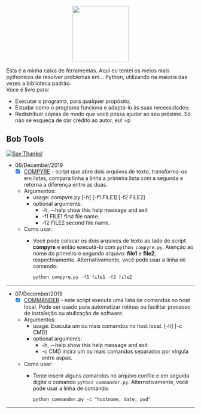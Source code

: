 <p align="center">
  <img src="https://cdn2.iconfinder.com/data/icons/circle-icons-1/64/toolbox-512.png" width=150/>
</p>

Esta é a minha caixa de ferramentas. Aqui eu tentei os meios mais pythonicos de resolver problemas em... Python, utilizando na maioria das vezes a biblioteca padrão.  
Voce é livre para:
* Executar o programa, para qualquer propósito;
* Estudar como o programa funciona e adaptá-lo às suas necessidades;
* Redistribuir cópias de modo que você possa ajudar ao seu próximo.
Só não se esqueça de dar crédito ao autor, eu! =p

## Bob Tools
[![Say Thanks!](https://img.shields.io/badge/Say%20Thanks-!-1EAEDB.svg)](https://saythanks.io/to/datalivre)

* 06/December/2019
    - [x] [COMPYRE](/python3/december/compyre/compyre.py) - script que abre dois arquivos de texto, transforma-os em listas, compara linha a linha a primeira lista com a segunda e retorna a diferença entre as duas.
    - Argumentos:
      - usage: compyre.py [-h] [-f1 FILE1] [-f2 FILE2]
      - optional arguments:
           * -h, --help  show this help message and exit
           * -f1 FILE1   first file name.
           * -f2 FILE2   second file name.
    - Como usar:
       * Você pode colocar os dois arquivos de texto ao lado do script **compyre** e então executá-lo com `python compyre.py`. Atenção ao nome do primeiro e segundo arquivo: **file1** e **file2**, respectivamente. Alternativamente, você pode usar a linha de comando:
       
         `python compyre.py -f1 file1 -f2 file2`
---
* 07/December/2019
    - [x] [COMMANDER](/python3/december/commander/commander.py) - este script executa uma lista de comandos no host local. Pode ser usado para automatizar rotinas ou facilitar processo de instalação ou atulização de software.
    - Argumentos:
      - usage: Executa um ou mais comandos no host local. [-h] [-c CMD]
      - optional arguments:
           * -h, --help  show this help message and exit
           * -c CMD      insira um ou mais comandos separados por vírgula entre aspas.
    - Como usar:
       * Tente inserir alguns comandos no arquivo confile e em seguida digite o comando `python commander.py`. Alternativamente, você pode usar a linha de comando:
       
         `python commander.py -c "hostname, date, pwd"`
---